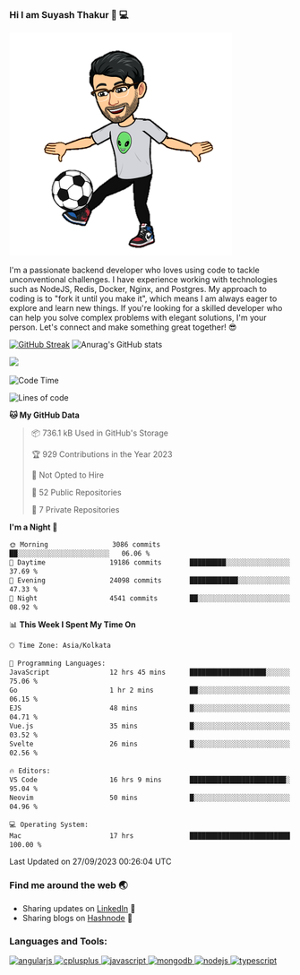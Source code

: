 ### Hi I am Suyash Thakur 👋 :computer:
![alt text](https://github.com/suyash-thakur/suyash-thakur/blob/main/b6cb4bdfda210a55fbf6c0d70b4a5a0af8891e10b39cdf69c4ac720f3c472fed.0.png)
<!--
**suyash-thakur/suyash-thakur** is a ✨ _special_ ✨ repository because its `README.md` (this file) appears on your GitHub profile.

Here are some ideas to get you started:

- 🔭 I’m currently working on ...
- 🌱 I’m currently learning ...
- 👯 I’m looking to collaborate on ...
- 🤔 I’m looking for help with ...
- 💬 Ask me about ...
- 📫 How to reach me: ...
- 😄 Pronouns: ...
- ⚡ Fun fact: ...
-->
I'm a passionate backend developer who loves using code to tackle unconventional challenges. I have experience working with technologies such as NodeJS, Redis, Docker, Nginx, and Postgres. My approach to coding is to "fork it until you make it", which means I am always eager to explore and learn new things. If you're looking for a skilled developer who can help you solve complex problems with elegant solutions, I'm your person. Let's connect and make something great together! 😎

[![GitHub Streak](https://streak-stats.demolab.com?user=suyash-thakur&theme=dracula&hide_border=false)](https://git.io/streak-stats)
![Anurag's GitHub stats](https://github-readme-stats.vercel.app/api?username=suyash-thakur&show_icons=true&theme=dracula)

![](https://komarev.com/ghpvc/?username=suyash-thakur)

<!--START_SECTION:waka-->
![Code Time](http://img.shields.io/badge/Code%20Time-1%2C876%20hrs%2019%20mins-blue)

![Lines of code](https://img.shields.io/badge/From%20Hello%20World%20I%27ve%20Written-13.3%20million%20lines%20of%20code-blue)

**🐱 My GitHub Data** 

> 📦 736.1 kB Used in GitHub's Storage 
 > 
> 🏆 929 Contributions in the Year 2023
 > 
> 🚫 Not Opted to Hire
 > 
> 📜 52 Public Repositories 
 > 
> 🔑 7 Private Repositories 
 > 
**I'm a Night 🦉** 

```text
🌞 Morning                3086 commits        ██░░░░░░░░░░░░░░░░░░░░░░░   06.06 % 
🌆 Daytime                19186 commits       █████████░░░░░░░░░░░░░░░░   37.69 % 
🌃 Evening                24098 commits       ████████████░░░░░░░░░░░░░   47.33 % 
🌙 Night                  4541 commits        ██░░░░░░░░░░░░░░░░░░░░░░░   08.92 % 
```


📊 **This Week I Spent My Time On** 

```text
🕑︎ Time Zone: Asia/Kolkata

💬 Programming Languages: 
JavaScript               12 hrs 45 mins      ███████████████████░░░░░░   75.06 % 
Go                       1 hr 2 mins         ██░░░░░░░░░░░░░░░░░░░░░░░   06.15 % 
EJS                      48 mins             █░░░░░░░░░░░░░░░░░░░░░░░░   04.71 % 
Vue.js                   35 mins             █░░░░░░░░░░░░░░░░░░░░░░░░   03.52 % 
Svelte                   26 mins             █░░░░░░░░░░░░░░░░░░░░░░░░   02.56 % 

🔥 Editors: 
VS Code                  16 hrs 9 mins       ████████████████████████░   95.04 % 
Neovim                   50 mins             █░░░░░░░░░░░░░░░░░░░░░░░░   04.96 % 

💻 Operating System: 
Mac                      17 hrs              █████████████████████████   100.00 % 
```


 Last Updated on 27/09/2023 00:26:04 UTC
<!--END_SECTION:waka-->

### Find me around the web :earth_asia:
  - Sharing updates on [LinkedIn](https://www.linkedin.com/in/suyash-thakur-06777016a/) :briefcase:
  - Sharing blogs on [Hashnode](https://suyashthakurblog.hashnode.dev/) 📝
  
  
<h3 align="left">Languages and Tools:</h3>
<p align="left"> <a href="https://angular.io" target="_blank"> <img src="https://simpleicons.org/icons/angular.svg" alt="angularjs" width="40" height="40"/> </a> <a href="https://www.w3schools.com/cpp/" target="_blank"> <img src="https://simpleicons.org/icons/cplusplus.svg" alt="cplusplus" width="40" height="40"/> </a><a href="https://developer.mozilla.org/en-US/docs/Web/JavaScript" target="_blank"> <img src="https://simpleicons.org/icons/javascript.svg" alt="javascript" width="40" height="40"/> </a> <a href="https://www.mongodb.com/" target="_blank"> <img src="https://simpleicons.org/icons/mongodb.svg" alt="mongodb" width="40" height="40"/> </a> <a href="https://nodejs.org" target="_blank"> <img src="https://simpleicons.org/icons/nodedotjs.svg" alt="nodejs" width="40" height="40"/> </a> <a href="https://postman.com" target="_blank"> <img src="https://simpleicons.org/icons/typescript.svg" alt="typescript" width="40" height="40"/> </a> </p>

